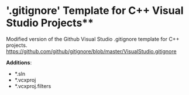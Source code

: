 # '.gitignore' Template for C++ Visual Studio Projects**

Modified version of the Github Visual Studio .gitignore template for C++ projects.
https://github.com/github/gitignore/blob/master/VisualStudio.gitignore

**Additions**:
- *.sln
- *.vcxproj
- *.vcxproj.filters
